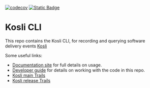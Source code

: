 [![codecov](https://codecov.io/gh/kosli-dev/cli/branch/main/graph/badge.svg?token=Z4Y53XIOKJ)](https://codecov.io/gh/kosli-dev/cli)
[![Static Badge](https://img.shields.io/badge/provenance-blue?style=plastic&link=https%3A%2F%2Fapp.kosli.com%2Fkosli-public%2Fflows%2Fcli-release%2Ftrails%2F)](https://app.kosli.com/kosli-public/flows/cli-release/trails/)

# Kosli CLI

This repo contains the Kosli CLI, for recording and querying software delivery events [Kosli](www.kosli.com)

Some useful links: 

* [Documentation site](https://docs.kosli.com/client_reference/) for full details on usage.
* [Developer guide](/dev-guide.md) for details on working with the code in this repo.
* [Kosli main Trails](https://app.kosli.com/kosli-public/flows/cli/trails/)
* [Kosli release Trails](https://app.kosli.com/kosli-public/flows/cli-release/trails/)
